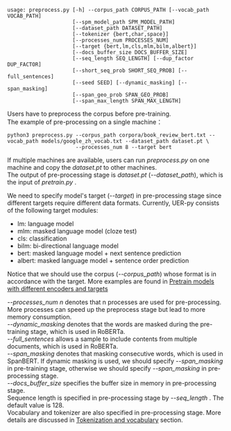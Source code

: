 ```
usage: preprocess.py [-h] --corpus_path CORPUS_PATH [--vocab_path VOCAB_PATH]
                     [--spm_model_path SPM_MODEL_PATH]
                     [--dataset_path DATASET_PATH]
                     [--tokenizer {bert,char,space}]
                     [--processes_num PROCESSES_NUM]
                     [--target {bert,lm,cls,mlm,bilm,albert}]
                     [--docs_buffer_size DOCS_BUFFER_SIZE]
                     [--seq_length SEQ_LENGTH] [--dup_factor DUP_FACTOR]
                     [--short_seq_prob SHORT_SEQ_PROB] [--full_sentences]
                     [--seed SEED] [--dynamic_masking] [--span_masking]
                     [--span_geo_prob SPAN_GEO_PROB]
                     [--span_max_length SPAN_MAX_LENGTH]
```
Users have to preprocess the corpus before pre-training. <br> 
The example of pre-processing on a single machine：
```
python3 preprocess.py --corpus_path corpora/book_review_bert.txt --vocab_path models/google_zh_vocab.txt --dataset_path dataset.pt \
                      --processes_num 8 --target bert
```
If multiple machines are available, users can run *preprocess.py* on one machine and copy the *dataset.pt* to other machines. <br>
The output of pre-processing stage is *dataset.pt* (*--dataset_path*), which is the input of *pretrain.py* .


We need to specify model's target (*--target*) in pre-processing stage since different targets require different data formats. Currently, UER-py consists of the following target modules:
- lm: language model
- mlm: masked language model (cloze test)
- cls: classification
- bilm: bi-directional language model
- bert: masked language model + next sentence prediction
- albert: masked language model + sentence order prediction

Notice that we should use the corpus (*--corpus_path*) whose format is in accordance with the target. More examples are found in [Pretrain models with different encoders and targets](https://github.com/dbiir/UER-py/wiki/Pretrain-models-with-different-encoders-and-targets)

*--processes_num n* denotes that n processes are used for pre-processing. More processes can speed up the preprocess stage but lead to more memory consumption. <br>
*--dynamic_masking* denotes that the words are masked during the pre-training stage, which is used in RoBERTa. <br>
*--full_sentences* allows a sample to include contents from multiple documents, which is used in RoBERTa. <br>
*--span_masking* denotes that masking consecutive words, which is used in SpanBERT. If dynamic masking is used, we should specify *--span_masking* in pre-training stage, otherwise we should specify *--span_masking* in pre-processing stage. <br>
*--docs_buffer_size* specifies the buffer size in memory in pre-processing stage. <br>
Sequence length is specified in pre-processing stage by *--seq_length* . The default value is 128. <br>
Vocabulary and tokenizer are also specified in pre-processing stage. More details are discussed in [Tokenization and vocabulary](https://github.com/dbiir/UER-py/wiki/Tokenization-and-vocabulary) section.
